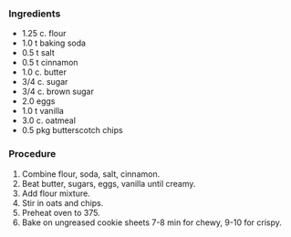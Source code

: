 ### Ingredients
- 1.25 c. flour
- 1.0 t baking soda
- 0.5 t salt
- 0.5 t cinnamon
- 1.0 c. butter
- 3/4 c. sugar
- 3/4 c. brown sugar
- 2.0 eggs
- 1.0 t vanilla
- 3.0 c. oatmeal
- 0.5 pkg butterscotch chips

### Procedure
1. Combine flour, soda, salt, cinnamon.
2. Beat butter, sugars, eggs, vanilla until creamy.
3. Add flour mixture.
4. Stir in oats and chips.
5. Preheat oven to 375.
6. Bake on ungreased cookie sheets 7-8 min for chewy, 9-10 for crispy.
